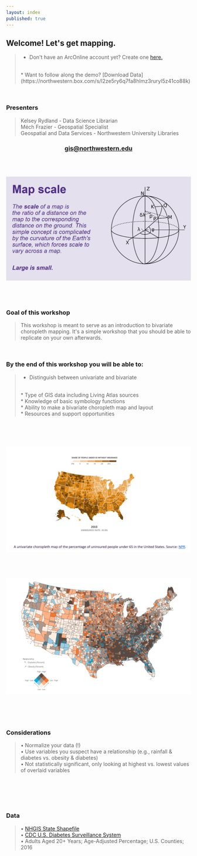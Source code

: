 ```yaml
---
layout: index
published: true
---
```


## Welcome! Let's get mapping. 

> * Don't have an ArcOnline account yet? Create one <a href="https://northwestern.maps.arcgis.com/home/index.html">here.</a>
> <br>
> * Want to follow along the demo? [Download Data](https://northwestern.box.com/s/l2ze5ry6q7fa8hlmz3ruryl5z41co88k)

<br>

### Presenters
> Kelsey Rydland - Data Science Librarian <br>
> Méch Frazier - Geospatial Specialist <br>
Geospatial and Data Services - Northwestern University Libraries <br>

<center>
  <h3 style="color:purple;"><a href="mailto:gis@northwestern.edu?subject=GIS support"> gis@northwestern.edu </a></h3>
</center>

<br>
  <br>
    <br>
    
<html><center><img src="https://raw.githubusercontent.com/nulib-ds/bivariate/gh-pages/img/map_scale_intro_img.jpg" alt txt="map-scale"></center></html>  

<br>
  <br>
    <br>

### Goal of this workshop
> This workshop is meant to serve as an introduction to bivariate choropleth mapping. It's a simple workshop that you should be able to replicate on your own afterwards.  

<br>

### By the end of this workshop you will be able to: 

> * Distinguish between univariate and bivariate 
> <br>
> * Type of GIS data including Living Atlas sources
> <br>
> * Knowledge of basic symbology functions
> <br>
> * Ability to make a bivariate choropleth map and layout
> <br>
> * Resources and support opportunities 

<br>
  <br>
    <br>
      <br>
<html><center><img src="https://raw.githubusercontent.com/nulib-ds/bivariate/gh-pages/img/univariate_map_ex.jpg" alt txt="univariate"></center></html>  

<br>
  <br>
    <br>
      <br>
<html><center><img src="https://raw.githubusercontent.com/nulib-ds/bivariate/gh-pages/img/bivariate_map_ex.jpg" alt txt="univariate"></center></html>   

<br>
  <br>
    <br>
      <br>
      
### Considerations
> • Normalize your data (!) 
> <br>
> • Use variables you suspect have a relationship (e.g., rainfall & diabetes vs. obesity & diabetes)
> <br>
> • Not statistically significant, only looking at highest vs. lowest values of overlaid variables  

<br>
  <br>
    <br>
      <br>
      
### Data
> • [NHGIS State Shapefile](https://data2.nhgis.org/main)
> <br>
> • [CDC U.S. Diabetes Surveillance System](https://gis.cdc.gov/grasp/diabetes/DiabetesAtlas.html)
> <br>
>   • Adults Aged 20+ Years; Age-Adjusted Percentage; U.S. Counties; 2016      
